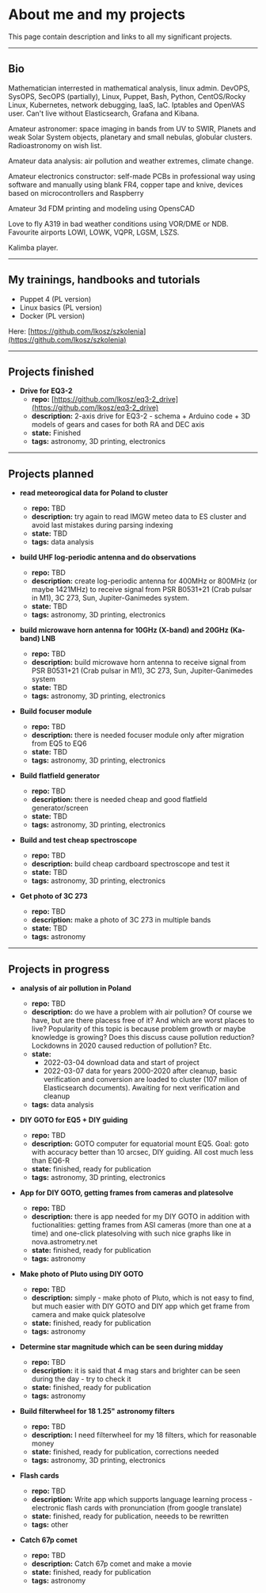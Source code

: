 # About me and my projects

This page contain description and links to all my significant projects.

---

## Bio

Mathematician interrested in mathematical analysis, linux admin. DevOPS, SysOPS, SecOPS (partially), Linux, Puppet, Bash, Python, CentOS/Rocky Linux, Kubernetes, network debugging, IaaS, IaC. Iptables and OpenVAS user. Can't live without Elasticsearch, Grafana and Kibana.

Amateur astronomer: space imaging in bands from UV to SWIR, Planets and weak Solar System objects, planetary and small nebulas, globular clusters. Radioastronomy on wish list.

Amateur data analysis: air pollution and weather extremes, climate change.

Amateur electronics constructor: self-made PCBs in professional way using software and manually using blank FR4, copper tape and knive, devices based on microcontrollers and Raspberry

Amateur 3d FDM printing and modeling using OpensCAD

Love to fly A319 in bad weather conditions using VOR/DME or NDB. Favourite airports LOWI, LOWK, VQPR, LGSM, LSZS.

Kalimba player.


---

## My trainings, handbooks and tutorials

- Puppet 4 (PL version)
- Linux basics (PL version)
- Docker (PL version)

Here: [https://github.com/lkosz/szkolenia](https://github.com/lkosz/szkolenia)

---

## Projects finished

- **Drive for EQ3-2**
  - **repo:** [https://github.com/lkosz/eq3-2_drive](https://github.com/lkosz/eq3-2_drive)
  - **description:** 2-axis drive for EQ3-2 - schema + Arduino code + 3D models of gears and cases for both RA and DEC axis
  - **state:** Finished
  - **tags:** astronomy, 3D printing, electronics

---

## Projects planned

- **read meteorogical data for Poland to cluster**
  - **repo:** TBD
  - **description:** try again to read IMGW meteo data to ES cluster and avoid last mistakes during parsing indexing
  - **state:** TBD
  - **tags:** data analysis

- **build UHF log-periodic antenna and do observations**
  - **repo:** TBD
  - **description:** create log-periodic antenna for 400MHz or 800MHz (or maybe 1421MHz) to receive signal from PSR B0531+21 (Crab pulsar in M1), 3C 273, Sun, Jupiter-Ganimedes system.
  - **state:** TBD
  - **tags:** astronomy, 3D printing, electronics

- **build microwave horn antenna for 10GHz (X-band) and 20GHz (Ka-band) LNB**
  - **repo:** TBD
  - **description:** build microwave horn antenna to receive signal from PSR B0531+21 (Crab pulsar in M1), 3C 273, Sun, Jupiter-Ganimedes system
  - **state:** TBD
  - **tags:** astronomy, 3D printing, electronics

- **Build focuser module**
  - **repo:** TBD
  - **description:** there is needed focuser module only after migration from EQ5 to EQ6
  - **state:** TBD
  - **tags:** astronomy, 3D printing, electronics

- **Build flatfield generator**
  - **repo:** TBD
  - **description:** there is needed cheap and good flatfield generator/screen
  - **state:** TBD
  - **tags:** astronomy, 3D printing, electronics

- **Build and test cheap spectroscope**
  - **repo:** TBD
  - **description:** build cheap cardboard spectroscope and test it
  - **state:** TBD
  - **tags:** astronomy, 3D printing, electronics

- **Get photo of 3C 273**
  - **repo:** TBD
  - **description:** make a photo of 3C 273 in multiple bands
  - **state:** TBD
  - **tags:** astronomy

---

## Projects in progress

- **analysis of air pollution in Poland**
  - **repo:** TBD
  - **description:** do we have a problem with air pollution? Of course we have, but are there placess free of it? And which are worst places to live? Popularity of this topic is because problem growth or maybe knowledge is growing? Does this discuss cause pollution reduction? Lockdowns in 2020 caused reduction of pollution? Etc.
  - **state:**
    - 2022-03-04 download data and start of project
    - 2022-03-07 data for years 2000-2020 after cleanup, basic verification and conversion are loaded to cluster (107 milion of Elasticsearch documents). Awaiting for next verification and cleanup
  - **tags:** data analysis

- **DIY GOTO for EQ5 + DIY guiding**
  - **repo:** TBD
  - **description:** GOTO computer for equatorial mount EQ5. Goal: goto with accuracy better than 10 arcsec, DIY guiding. All cost much less than EQ6-R
  - **state:** finished, ready for publication
  - **tags:** astronomy, 3D printing, electronics

- **App for DIY GOTO, getting frames from cameras and platesolve**
  - **repo:** TBD
  - **description:** there is app needed for my DIY GOTO in addition with fuctionalities: getting frames from ASI cameras (more than one at a time) and one-click platesolving with such nice graphs like in nova.astrometry.net
  - **state:** finished, ready for publication
  - **tags:** astronomy

- **Make photo of Pluto using DIY GOTO**
  - **repo:** TBD
  - **description:** simply - make photo of Pluto, which is not easy to find, but much easier with DIY GOTO and DIY app which get frame from camera and make quick platesolve
  - **state:** finished, ready for publication
  - **tags:** astronomy

- **Determine star magnitude which can be seen during midday**
  - **repo:** TBD
  - **description:** it is said that 4 mag stars and brighter can be seen during the day - try to check it
  - **state:** finished, ready for publication
  - **tags:** astronomy

- **Build filterwheel for 18 1.25" astronomy filters**
  - **repo:** TBD
  - **description:** I need filterwheel for my 18 filters, which for reasonable money
  - **state:** finished, ready for publication, corrections needed
  - **tags:** astronomy, 3D printing, electronics

- **Flash cards**
  - **repo:** TBD
  - **description:** Write app which supports language learning process - electronic flash cards with pronunciation (from google translate)
  - **state:** finished, ready for publication, neeeds to be rewritten
  - **tags:** other

- **Catch 67p comet**
  - **repo:** TBD
  - **description:** Catch 67p comet and make a movie
  - **state:** finished, ready for publication
  - **tags:** astronomy
